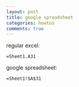 ```yaml
---
layout: post
title: google spreadsheet
categories: howtos
comments: true
---
```


regular excel:

    =Sheet1.A31

google spreadsheet:

    =Sheet1!$A$31

